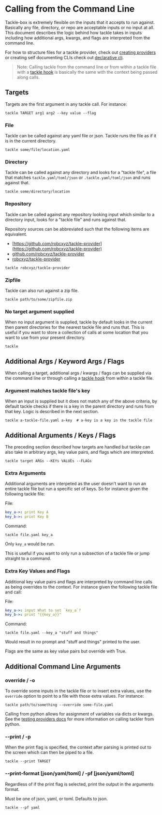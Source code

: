 # Calling from the Command Line

Tackle-box is extremely flexible on the inputs that it accepts to run against. Basically any file, directory, or repo are acceptable inputs or no input at all. This document describes the logic behind how tackle takes in inputs including how additional args, kwargs, and flags are interpreted from the command line.  

For how to structure files for a tackle provider, check out [creating providers](./creating-providers.md) or creating self documenting CLIs check out [declarative cli](./declarative-cli.md).

> Note: Calling tackle from the command line or from within a tackle file with a [tackle hook](providers/tackle/tackle.md) is basically the same with the context being passed along calls.

## Targets

Targets are the first argument in any tackle call. For instance:

```shell
tackle TARGET arg1 arg2 --key value --flag
```

### File

Tackle can be called against any yaml file or json. Tackle runs the file as if it is in the current directory.

```shell
tackle some/file/location.yaml
```

### Directory

Tackle can be called against any directory and looks for a "tackle file", a file that matches `tackle.yaml/toml/json` or `.tackle.yaml/toml/json` and runs against that.

```shell
tackle some/directory/location
```

### Repository

Tackle can be called against any repository looking input which similar to a directory input, looks for a "tackle file" and runs against that.

Repository sources can be abbreviated such that the following items are equivalent.

- [https://github.com/robcxyz/tackle-provider](https://github.com/robcxyz/tackle-provider)
- [github.com/robcxyz/tackle-provider](https://github.com/robcxyz/tackle-provider)
- [robcxyz/tackle-provider](https://github.com/robcxyz/tackle-provider)

```shell
tackle robcxyz/tackle-provider
```

### Zipfile

Tackle can also run against a zip file.

```shell
tackle path/to/some/zipfile.zip
```

### No target argument supplied

When no input argument is supplied, tackle by default looks in the current then parent directories for the nearest tackle file and runs that. This is useful if you want to store a collection of calls at some location that you want to use from your present directory.

```shell
tackle
```

## Additional Args / Keyword Args / Flags

When calling a target, additional args / kwargs / flags can be supplied via the command line or through calling a [tackle hook]() from within a tackle file.  

### Argument matches tackle file's key

When an input is supplied but it does not match any of the above criteria, by default tackle checks if there is a key in the parent directory and runs from that key. Logic is described in the next section.

```shell
tackle a-tackle-file.yaml a-key  # a-key is a key in the tackle file
```

## Additional Arguments / Keys / Flags

The preceding section described how targets are handled but tackle can also take in arbitrary args, key value pairs, and flags which are interpreted.  

```shell
tackle target ARGs --KEYs VALUEs --FLAGs
```

### Extra Arguments

Additional arguments are interpeted as the user doesn't want to run an entire tackle file but run a specific set of keys. So for instance given the following tackle file:

File:
```yaml
key_a->: print Key A
key_b->: print Key B
```

Command:
```shell
tackle file.yaml key_a
```

Only `key_a` would be run.

This is useful if you want to only run a subsection of a tackle file or jump straight to a command.

### Extra Key Values and Flags

Additional key value pairs and flags are interpreted by command line calls as being overrides to the context. For instance given the following tackle file and call:

File:
```yaml
key_a->: input What to set `key_a`?
key_b->: print "{{key_a}}"
```

Command:
```shell
tackle file.yaml --key_a "stuff and things"
```

Would result in no prompt and "stuff and things" printed to the user.

Flags are the same as key value pairs but override with True.

## Additional Command Line Arguments

### override / -o

To override some inputs in the tackle file or to insert extra values, use the `override` option to point to a file with those extra values.  For instance:

```shell
tackle path/to/something --override some-file.yaml
```

Calling from python allows for assignment of variables via dicts or kwargs. See the [testing providers docs](testing-providers.md) for more information on calling tackler from python.

### --print / -p

When the print flag is specified, the context after parsing is printed out to the screen which can then be piped to a file.

```shell
tackle --print TARGET
```

### --print-format [json/yaml/toml] / -pf [json/yaml/toml]

Regardless of if the print flag is selected, print the output in the arguments format.

Must be one of json, yaml, or toml. Defaults to json.

```shell
tackle --pf yaml
```
